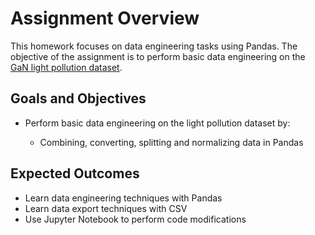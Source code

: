 # Assignment Overview

This  homework   focuses on data engineering tasks using Pandas. The objective of the assignment is to perform basic data engineering on the [GaN light pollution dataset](https://globeatnight.org/maps-data/).

## Goals and Objectives

* Perform basic data engineering on the light pollution dataset by:

	* Combining, converting, splitting and normalizing data in Pandas

## Expected Outcomes

* Learn data engineering techniques with Pandas
* Learn data export techniques with CSV
* Use Jupyter Notebook to perform code modifications 